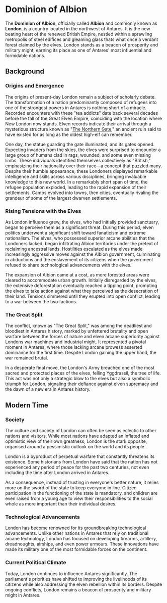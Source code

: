 # Dominion of Albion

The **Dominion of Albion**, officially called **Albion** and commonly known as **London**, is a country located in the northwest of Antares. It is the new beating heart of the renewed British Empire, nestled within a sprawling metropolis of steel edifices and gleaming glass thats what once a verdant forest claimed by the elves. London stands as a beacon of prosperity and military might, earning its place as one of Antares' most influential and formidable nations.

## Background

### Origins and Emergence

The origins of present-day London remain a subject of scholarly debate. The transformation of a nation predominantly composed of refugees into one of the strongest powers in Antares is nothing short of a miracle. Recorded encounters with these "tea addicts" date back several decades before the fall of the Great Elven Empire, coinciding with the location where New London now stands. Elven records indicate their arrival through a mysterious structure known as "[The Northern Gate](../../entry/the-gate.md)," an ancient ruin said to have existed for as long as the oldest high-elf can remember.

One day, the statue guarding the gate illuminated, and its gates opened. Expecting invaders from the skies, the elves were surprised to encounter a large group of humans clad in rags, wounded, and some even missing limbs. These individuals identified themselves collectively as "British," emphasizing their nationality over their race—a concept that puzzled many. Despite their humble appearance, these Londoners displayed remarkable intelligence and skills across various disciplines, bringing invaluable knowledge to this new world. In a remarkably short span of time, the refugee population exploded, leading to the rapid expansion of their settlements. Camps evolved into towns, then cities, eventually rivaling the grandeur of some of the largest dwarven settlements.

### Rising Tensions with the Elves

As London influence grew, the elves, who had initially provided sanctuary, began to perceive them as a significant threat. During this period, elven politics underwent a significant shift toward fanaticism and extreme nationalism. The elves, who possessed superior arcane abilities that the Londoners lacked, began infiltrating Albion territories under the pretext of reclaiming ancestral lands. Hostilities escalated as the elves made increasingly aggressive moves against the Albion government, culminating in abductions and the enslavement of its citizens when the government refused to share technological advancements with the elves.

The expansion of Albion came at a cost, as more forested areas were cleared to accommodate urban growth. Initially disregarded by the elves, the extensive deforestation eventually reached a tipping point, prompting the elves to take action against what they perceived as the desecration of their land. Tensions simmered until they erupted into open conflict, leading to a war between the two factions.

### The Great Split

The conflict, known as "The Great Split," was among the deadliest and bloodiest in Antares history, marked by unfettered brutality and open warfare between the forces of nature and elven arcane superiority against Londons war machines and industrial might. It represented a pivotal moment in Antares, where those lacking arcane prowess asserted dominance for the first time. Despite London gaining the upper hand, the war remained brutal.

In a desperate final move, the London's Army breached one of the most sacred and protected places of the elves, felling Yggdrassil, the tree of life. This act was not only a strategic blow to the elves but also a symbolic triumph for London, signaling their defiance against elven supremacy and the dawn of a new era in Antares history.

## Modern Time

### Society

The culture and society of London can often be seen as eclectic to other nations and visitors. While most nations have adapted an inflated and optimistic view of their own greatness, London is the stark opposite, organised around a pessimistic outlook on the world and its people. 

London is a byproduct of perpetual warfare that constantly threatens its existence. Some historians from London have said that the nation has not experienced any period of peace for the past two centuries, not even including the time after London arrived in Antares.

As a consequence, instead of trusting in everyone's better nature, it relies more on the sword of the state to keep everyone in line. Citizen participation in the functioning of the state is mandatory, and children are even raised from a young age to view their responsibilities to the social whole as more important than their individual desires.

### Technological Advancements

London has become renowned for its groundbreaking technological advancements. Unlike other nations in Antares that rely on traditional arcane technology, London has focused on developing firearms, artillery, dreadnoughts, airships, and even power armours. These innovations have made its military one of the most formidable forces on the continent. 

### Current Political Climate

Today, London continues to influence Antares significantly. The parliament's priorities have shifted to improving the livelihoods of its citizens while also addressing the elven rebellion within its borders. Despite ongoing conflicts, London remains a beacon of prosperity and military might in Antares.
